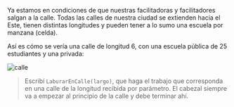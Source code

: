 Ya estamos en condiciones de que nuestras facilitadoras y facilitadores salgan a la calle. Todas las calles de nuestra ciudad se extienden hacia el Este, tienen distintas longitudes y pueden tener a lo sumo una escuela por manzana (celda).

Así es cómo se vería una calle de longitud 6, con una escuela pública de 25 estudiantes y una privada:

![calle](https://raw.githubusercontent.com/sagrado-corazon-alcal/mumuki-guia-fundamentos-practica-igualmente-conectados/master/images/calle.png)

> Escribí `LaburarEnCalle(largo)`, que haga el trabajo que corresponda en una calle de la longitud recibida por parámetro. El cabezal siempre va a empezar al principio de la calle y debe terminar ahí.